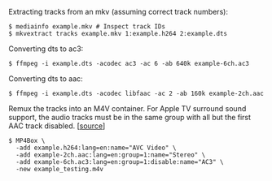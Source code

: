 Extracting tracks from an mkv (assuming correct track numbers):

    $ mediainfo example.mkv # Inspect track IDs
    $ mkvextract tracks example.mkv 1:example.h264 2:example.dts

Converting dts to ac3:

    $ ffmpeg -i example.dts -acodec ac3 -ac 6 -ab 640k example-6ch.ac3

Converting dts to aac:

    $ ffmpeg -i example.dts -acodec libfaac -ac 2 -ab 160k example-2ch.aac

Remux the tracks into an M4V container. For Apple TV surround sound support,
the audio tracks must be in the same group with all but the first AAC track
disabled. [[source](http://forum.doom9.org/archive/index.php/t-160302.html)]

    $ MP4Box \
      -add example.h264:lang=en:name="AVC Video" \
      -add example-2ch.aac:lang=en:group=1:name="Stereo" \
      -add example-6ch.ac3:lang=en:group=1:disable:name="AC3" \
      -new example_testing.m4v
